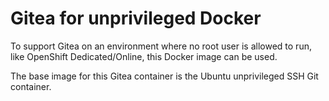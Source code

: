 # Gitea for unprivileged Docker

To support Gitea on an environment where no root user is allowed to run, like OpenShift Dedicated/Online, this Docker image can be used.

The base image for this Gitea container is the Ubuntu unprivileged SSH Git container.
